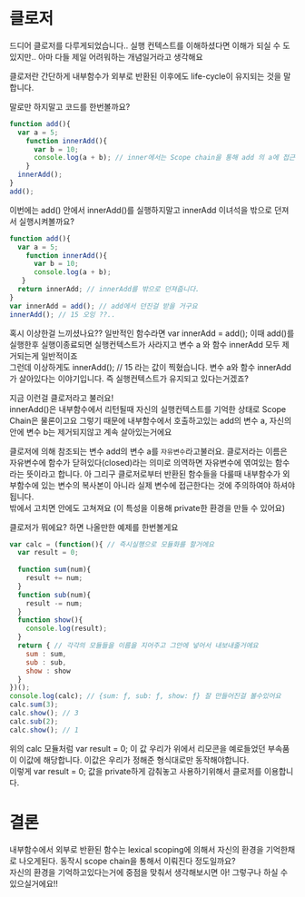 # 클로저 
드디어 클로저를 다루게되었습니다.. 실행 컨텍스트를 이해하셨다면 이해가 되실 수 도 있지만.. 아마 다들 제일 어려워하는 개념일거라고 생각해요

클로저란 간단하게 내부함수가 외부로 반환된 이후에도 life-cycle이 유지되는 것을 말합니다. 

말로만 하지말고 코드를 한번볼까요?
```js
function add(){
  var a = 5;
    function innerAdd(){ 
      var b = 10;
	  console.log(a + b); // inner에서는 Scope chain을 통해 add 의 a에 접근이 되는거 이제 알고계시죠? 
    }
  innerAdd(); 
}
add();
```
이번에는 add() 안에서 innerAdd()를 실행하지말고 innerAdd 이녀석을 밖으로 던져서 실행시켜볼까요?
```js
function add(){
  var a = 5;
    function innerAdd(){ 
	  var b = 10;
	  console.log(a + b); 
   }
  return innerAdd; // innerAdd를 밖으로 던져줍니다.
}
var innerAdd = add(); // add에서 던진걸 받을 거구요
innerAdd(); // 15 오잉 ??..
```
혹시 이상한걸 느끼셨나요?? 일반적인 함수라면 var innerAdd = add(); 이때 add()를 실행한후 실행이종료되면 실행컨텍스트가 사라지고 변수 a 와 함수 innerAdd 모두 제거되는게 일반적이죠   
그런데 이상하게도 innerAdd(); // 15 라는 값이 찍혔습니다. 변수 a와 함수 innerAdd가 살아있다는 이야기입니다. 즉 실행컨텍스트가 유지되고 있다는거겠죠?   

지금 이런걸 클로저라고 불러요!   
innerAdd()은 내부함수에서 리턴될때 자신의 실행컨텍스트를 기억한 상태로 Scope Chain은 물론이고요 그렇기 때문에 내부함수에서 호출하고있는 add의 변수 a, 자신의 안에 변수 b는 제거되지않고 계속 살아있는거에요   

클로저에 의해 참조되는 변수 add의 변수 a를 `자유변수`라고불러요. 클로저라는 이름은 자유변수에 함수가 닫혀있다(closed)라는 의미로 의역하면 자유변수에 엮여있는 함수라는 뜻이라고 합니다.
아 그리구 클로저로부터 반환된 함수들을 다룰때 내부함수가 외부함수에 있는 변수의 복사본이 아니라 실제 변수에 접근한다는 것에 주의하여야 하셔야됩니다.     
밖에서 고치면 안에도 고쳐져요 (이 특성을 이용해 private한 환경을 만들 수 있어요)

클로저가 뭐에요? 하면 나올만한 예제를 한번볼게요
```js
var calc = (function(){ // 즉시실행으로 모듈화를 할거에요
  var result = 0; 
  
  function sum(num){
  	result += num;
  }
  function sub(num){
  	result -= num;
  }
  function show(){
  	console.log(result);
  }
  return { // 각각의 모듈들을 이름을 지어주고 그안에 넣어서 내보내줄거에요
  	sum : sum,
  	sub : sub,
  	show : show
  }
})();
console.log(calc); // {sum: ƒ, sub: ƒ, show: ƒ} 잘 만들어진걸 볼수있어요
calc.sum(3);
calc.show(); // 3
calc.sub(2);
calc.show(); // 1
```
위의 calc 모듈처럼 var result = 0; 이 값 우리가 위에서 리모콘을 예로들었던 부속품이 이값에 해당합니다. 이값은 우리가 정해준 형식대로만 동작해야합니다.    
이렇게 var result = 0; 값을 private하게 감춰놓고 사용하기위해서 클로저를 이용합니다.

# 결론 
내부함수에서 외부로 반환된 함수는 lexical scoping에 의해서 자신의 환경을 기억한채로 나오게된다. 동작시 scope chain을 통해서 이뤄진다 정도일까요?      
자신의 환경을 기억하고있다는거에 중점을 맞춰서 생각해보시면 아! 그렇구나 하실 수 있으실거에요!! 
   